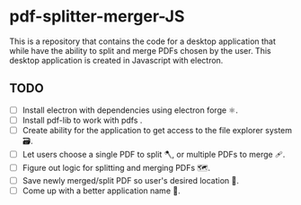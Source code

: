 # pdf-splitter-merger-JS

This is a repository that contains the code for a desktop application that while have the ability to split and merge PDFs chosen by the user. This desktop application is created in Javascript with electron.

## TODO

- [ ] Install electron with dependencies using electron forge ⚛️.
- [ ] Install pdf-lib to work with pdfs .
- [ ] Create ability for the application to get access to the file explorer system 🗃️.
- [ ] Let users choose a single PDF to split 🪓, or multiple PDFs to merge 🩹.
- [ ] Figure out logic for splitting and merging PDFs 🗺️.
- [ ] Save newly merged/split PDF so user's desired location 📂.
- [ ] Come up with a better application name 🧠.
